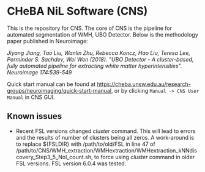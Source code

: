 # CHeBA NiL Software (CNS)
This is the repository for CNS. The core of CNS is the pipeline for automated segmentation of WMH, UBO Detector. Below is the methodology paper published in Neuroimage:

*Jiyang Jiang, Tao Liu, Wanlin Zhu, Rebecca Koncz, Hao Liu, Teresa Lee, Perminder S. Sachdev, Wei Wen (2018). "UBO Detector - A cluster-based, fully automated pipeline for extracting white matter hyperintensities". Neuroimage 174:539-549*

Quick start manual can be found at https://cheba.unsw.edu.au/research-groups/neuroimaging/quick-start-manual, or by clicking <code>Manual -> CNS User Manual</code> in CNS GUI.

## Known issues
- Recent FSL versions changed *cluster* command. This will lead to errors and the results of number of clusters being all zeros. A work-around is to replace ${FSLDIR} with /path/to/old/FSL in line 47 of /path/to/CNS/WMH_extraction/WMHextraction/WMHextraction_kNNdiscovery_Step3_5_Nol_count.sh, to force using *cluster* command in older FSL versions. FSL version 6.0.4 was tested.
